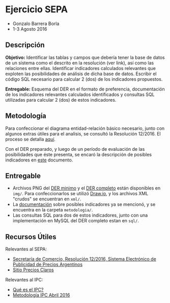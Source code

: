 
Ejercicio SEPA
==============

- Gonzalo Barrera Borla
- 1-3 Agosto 2016

## Descripción

**Objetivo:** Identificar las tablas y campos que debería tener la base de datos de un sistema como el descrito en la resolución (ver link), así como las relaciones entre ellas. Identificar indicadores calculados relevantes que exploten las posibilidades de análisis de dicha base de datos. Escribir el código SQL necesario para calcular 2 (dos) de los indicadores propuestos.

**Entregable:** Esquema del DER en el formato de preferencia, documentación de los indicadores relevantes calculados identificados y consultas SQL utilizadas para calcular 2 (dos) de estos indicadores.

## Metodología

Para confeccionar el diagrama entidad-relación básico necesario, junto con algunos extras útiles para el analisis, se consultó la Resolución 12/2016. El proceso se detalla [aquí](metodologia/analisis-resolucion.md).

Con el DER preparado, y luego de un período de evaluación de las posibilidades que éste presenta, se encaró la descripción de posibles indicadores en [este](metodologia/indicadores.md) documento.

## Entregable

- Archivos PNG del [DER minimo](img/der-minimo.png) y el [DER completo](img/der-completo.png) están disponibles en `img/`. Para confeccionarlos se utilizó [Draw.io](https://www.draw.io/), y los archivos XML "crudos" se encuentran en `xml/`.
- La [documentación](metodologia/indicadores.md) sobre posibles indicadores ya se mencionó, y se encuentra en la carpeta `metodologia/`.
- Las consultas SQL para dos de estos indicadores, junto con una implementación en MySQL del DER completo estan en `sql/`.

## Recursos Útiles
 
Relevantes al SEPA:
- [Secretaría de Comercio, Resolución 12/2016, Sistema Electrónico de Publicidad de Precios Argentinos](https://www.boletinoficial.gob.ar/pdf/linkQR/aUhvb3k0ZmlGKzVycmZ0RFhoUThyQT09)
- [Sitio Precios Claros](https://www.preciosclaros.gob.ar/)

Relevantes al IPC:
- [Qué es el IPC?](http://www.indec.gov.ar/ftp/cuadros/economia/ipc_que_es_06_16.pdf)
- [Metodología IPC Abril 2016](http://www.indec.gov.ar/ftp/cuadros/economia/ipc_metodologia_abril2016.pdf)
